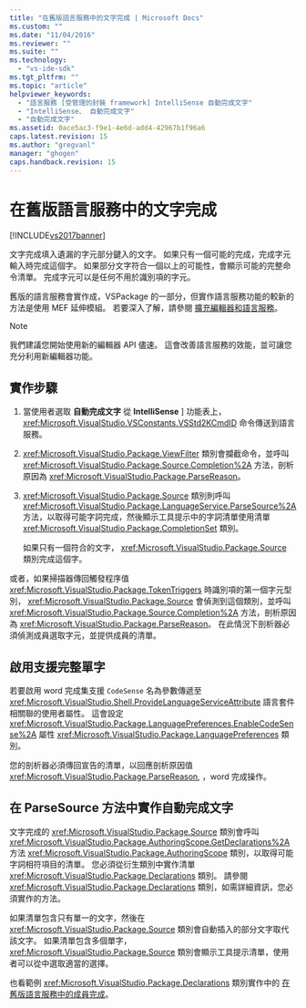 ```yaml
---
title: "在舊版語言服務中的文字完成 | Microsoft Docs"
ms.custom: ""
ms.date: "11/04/2016"
ms.reviewer: ""
ms.suite: ""
ms.technology: 
  - "vs-ide-sdk"
ms.tgt_pltfrm: ""
ms.topic: "article"
helpviewer_keywords: 
  - "語言服務 [受管理的封裝 framework] IntelliSense 自動完成文字"
  - "IntelliSense、 自動完成文字"
  - "自動完成文字"
ms.assetid: 0ace5ac3-f9e1-4e6d-add4-42967b1f96a6
caps.latest.revision: 15
ms.author: "gregvanl"
manager: "ghogen"
caps.handback.revision: 15
---
```

# 在舊版語言服務中的文字完成
[!INCLUDE[vs2017banner](../../code-quality/includes/vs2017banner.md)]

文字完成填入遺漏的字元部分鍵入的文字。 如果只有一個可能的完成，完成字元輸入時完成這個字。 如果部分文字符合一個以上的可能性，會顯示可能的完整命令清單。 完成字元可以是任何不用於識別項的字元。  
  
 舊版的語言服務會實作成，VSPackage 的一部分，但實作語言服務功能的較新的方法是使用 MEF 延伸模組。 若要深入了解，請參閱 [擴充編輯器和語言服務](../../extensibility/extending-the-editor-and-language-services.md)。  
  
> [!NOTE]
>  我們建議您開始使用新的編輯器 API 儘速。 這會改善語言服務的效能，並可讓您充分利用新編輯器功能。  
  
## 實作步驟  
  
1.  當使用者選取 **自動完成文字** 從 **IntelliSense** \] 功能表上， <xref:Microsoft.VisualStudio.VSConstants.VSStd2KCmdID> 命令傳送到語言服務。  
  
2.  <xref:Microsoft.VisualStudio.Package.ViewFilter> 類別會攔截命令，並呼叫 <xref:Microsoft.VisualStudio.Package.Source.Completion%2A> 方法，剖析原因為 <xref:Microsoft.VisualStudio.Package.ParseReason>。  
  
3.  <xref:Microsoft.VisualStudio.Package.Source> 類別則呼叫 <xref:Microsoft.VisualStudio.Package.LanguageService.ParseSource%2A> 方法，以取得可能字詞完成，然後顯示工具提示中的字詞清單使用清單 <xref:Microsoft.VisualStudio.Package.CompletionSet> 類別。  
  
     如果只有一個符合的文字， <xref:Microsoft.VisualStudio.Package.Source> 類別完成這個字。  
  
 或者，如果掃描器傳回觸發程序值 <xref:Microsoft.VisualStudio.Package.TokenTriggers> 時識別項的第一個字元型別， <xref:Microsoft.VisualStudio.Package.Source> 會偵測到這個類別，並呼叫 <xref:Microsoft.VisualStudio.Package.Source.Completion%2A> 方法，剖析原因為 <xref:Microsoft.VisualStudio.Package.ParseReason>。 在此情況下剖析器必須偵測成員選取字元，並提供成員的清單。  
  
## 啟用支援完整單字  
 若要啟用 word 完成集支援 `CodeSense` 名為參數傳遞至 <xref:Microsoft.VisualStudio.Shell.ProvideLanguageServiceAttribute> 語言套件相關聯的使用者屬性。 這會設定 <xref:Microsoft.VisualStudio.Package.LanguagePreferences.EnableCodeSense%2A> 屬性 <xref:Microsoft.VisualStudio.Package.LanguagePreferences> 類別。  
  
 您的剖析器必須傳回宣告的清單，以回應剖析原因值 <xref:Microsoft.VisualStudio.Package.ParseReason>, ，word 完成操作。  
  
## 在 ParseSource 方法中實作自動完成文字  
 文字完成的 <xref:Microsoft.VisualStudio.Package.Source> 類別會呼叫 <xref:Microsoft.VisualStudio.Package.AuthoringScope.GetDeclarations%2A> 方法 <xref:Microsoft.VisualStudio.Package.AuthoringScope> 類別，以取得可能字詞相符項目的清單。 您必須從衍生類別中實作清單 <xref:Microsoft.VisualStudio.Package.Declarations> 類別。 請參閱 <xref:Microsoft.VisualStudio.Package.Declarations> 類別，如需詳細資訊，您必須實作的方法。  
  
 如果清單包含只有單一的文字，然後在 <xref:Microsoft.VisualStudio.Package.Source> 類別會自動插入的部分文字取代該文字。 如果清單包含多個單字， <xref:Microsoft.VisualStudio.Package.Source> 類別會顯示工具提示清單，使用者可以從中選取適當的選擇。  
  
 也看範例 <xref:Microsoft.VisualStudio.Package.Declarations> 類別實作中的 [在舊版語言服務中的成員完成](../../extensibility/internals/member-completion-in-a-legacy-language-service.md)。